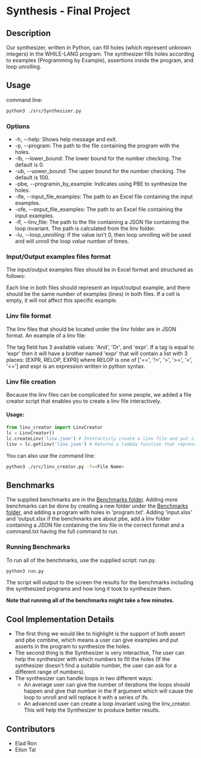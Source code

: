# Synthesis - Final Project

## Description
Our synthesizer, written in Python, can fill holes (which represent unknown integers) in the WHILE-LANG program.
The synthesizer fills holes according to examples (Programming by Example), assertions inside the program, and loop unrolling.


## Usage

command line:
```bash
python3 ./src/Synthesizer.py
```

### Options

* -h, --help: Shows help message and exit.
* -p, --program: The path to the file containing the program with the holes.
* -lb, --lower_bound: The lower bound for the number checking. The default is 0.
* -ub, --uower_bound: The upper bound for the number checking. The default is 100.
* -pbe, --programin_by_example: Indicates using PBE to synthesize the holes.
* -ife, --input_file_examples: The path to an Excel file containing the input examples.
* -ofe, --onput_file_examples: The path to an Excel file containing the input examples.
* -lf, --linv_file: The path to the file containing a JSON file containing the loop invariant. The path is calculated from the linv folder. 
* -lu, --loop_unrolling:  If the value isn't 0, then loop unrolling will be used and will unroll the loop *value* number of times.

### Input/Output examples files format

The input/output examples files should be in Excel format and structured as follows:

Each line in both files should represent an input/output example, and there should be the same number of examples (lines) in both files.
If a cell is empty, it will not affect this specific example.

### Linv file format


The linv files that should be located under the linv folder are in JSON format.
An example of a linv file:



The tag field has 3 available values: 'And', 'Or', and 'expr'.
If a tag is equal to 'expr' then it will have a brother named 'expr' that will contain a list with 3 places: [EXPR, RELOP, EXPR] where RELOP is one of ['==', '!=', '>', '>=', '<', '<='] and expr is an expression written in python syntax.

### Linv file creation

Because the linv files can be complicated for some people, we added a file creator script that enables you to create a linv file interactively.

#### Usage:

```python
from linv_creator import LinvCreator
lc = LinvCreator()
lc.createLinv('linv.json') # Interactivly create a linv file and put it in the linv folder.
linv = lc.getlinv('linv.json') # Returns a lambda function that represents the loop invariant written in the file
```

You can also use the command line:
```bash
python3 ./src/linv_creator.py -f=<File Name>
```

## Benchmarks
The supplied benchmarks are in the [Benchmarks folder](Benchmarks/).
Adding more benchmarks can be done by creating a new folder under the [Benchmarks folder](Benchmarks/), and adding a program with holes in 'program.txt'. Adding 'input.xlsx' and 'output.xlsx if the benchmarks are about pbe, add a linv folder containing a JSON file containing the linv file in the correct format and a command.txt having the full command to run.

### Running Benchmarks
To run all of the benchmarks, use the supplied script: run.py.
```python
python3 run.py 
```
The script will output to the screen the results for the benchmarks including the synthesized programs and how long it took to synthesize them.

**Note that running all of the benchmarks might take a few minutes.**

## Cool Implementation Details
* The first thing we would like to highlight is the support of both assert and pbe combine, which means a user can give examples and put asserts in the program to synthesize the holes.
* The second thing is the Synthesizer is very interactive, The user can help the synthesizer with which numbers to fill the holes (If the synthesizer doesn't find a suitable number, the user can ask for a different range of numbers).
* The synthesizer can handle loops in two different ways:
  * An average user can give the number of iterations the loops should happen and give that number in the lf argument which will cause the loop to unroll and will replace it with a series of ifs.
  * An advanced user can create a loop invariant using the linv_creator. This will help the Synthesizer to produce better results.


## Contributors

* Elad Ron
* Eilon Tal
